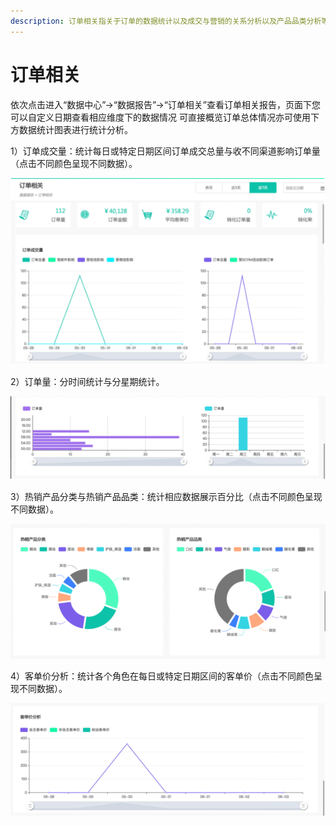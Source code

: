 ```yaml
---
description: 订单相关指关于订单的数据统计以及成交与营销的关系分析以及产品品类分析等
---
```


# 订单相关

依次点击进入“数据中心”-&gt;“数据报告”-&gt;“订单相关”查看订单相关报告，页面下您可以自定义日期查看相应维度下的数据情况 可直接概览订单总体情况亦可使用下方数据统计图表进行统计分析。 

1）订单成交量：统计每日或特定日期区间订单成交总量与收不同渠道影响订单量（点击不同颜色呈现不同数据）。

![](../../.gitbook/assets/image%20%28360%29.png)

2）订单量：分时间统计与分星期统计。

![](../../.gitbook/assets/image%20%28154%29.png)

3）热销产品分类与热销产品品类：统计相应数据展示百分比（点击不同颜色呈现不同数据）。

![](../../.gitbook/assets/image%20%2859%29.png)

4）客单价分析：统计各个角色在每日或特定日期区间的客单价（点击不同颜色呈现不同数据）。

![](../../.gitbook/assets/image%20%28103%29.png)

